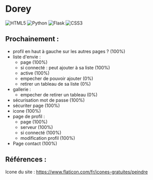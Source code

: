 # Dorey

![HTML5](https://img.shields.io/badge/html5-%23E34F26.svg?style=for-the-badge&logo=html5&logoColor=white)
![Python](https://img.shields.io/badge/python-3670A0?style=for-the-badge&logo=python&logoColor=ffdd54)
![Flask](https://img.shields.io/badge/flask-%23000.svg?style=for-the-badge&logo=flask&logoColor=white)
![CSS3](https://img.shields.io/badge/css3-%231572B6.svg?style=for-the-badge&logo=css3&logoColor=white)

## Prochainement :
- profil en haut à gauche sur les autres pages ? (100%)
- liste d'envie :
    - page (100%)
    - si connecté : peut ajouter à sa liste (100%)
    - active (100%)
    - empecher de pouvoir ajouter (0%)
    - retirer un tableau de sa liste (0%)
- gallerie :
    - empecher de retirer un tableau (0%)
- sécurisation mot de passe (100%)
- sécuriter page (100%)
- icone (100%)
- page de profil :
    - page (100%)
    - serveur (100%)
    - si connecté (100%)
    - modification profil (100%)
- Page contact (100%)



## Références :
Icone du site : https://www.flaticon.com/fr/icones-gratuites/peindre